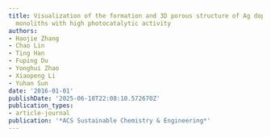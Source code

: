```yaml
---
title: Visualization of the formation and 3D porous structure of Ag doped MnO2 aerogel
  monoliths with high photocatalytic activity
authors:
- Haojie Zhang
- Chao Lin
- Ting Han
- Fuping Du
- Yonghui Zhao
- Xiaopeng Li
- Yuhan Sun
date: '2016-01-01'
publishDate: '2025-06-18T22:08:10.572670Z'
publication_types:
- article-journal
publication: '*ACS Sustainable Chemistry & Engineering*'
---
```


